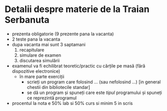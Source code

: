 # Detalii despre materie de la Traian Serbanuta

* prezenta obligatorie (9 prezente pana la vacanta)
* 2 teste pana la vacanta
* dupa vacanta mai sunt 3 saptamani
    1. recapitulare
    2. simulare de examen
    3. discutarea simulării
* examenul va fi echilibrat teoretic/practic cu cărțile pe masă (fără dispozitive electronice)
    * în mare parte exerciții
        * scrieți un program care folosind ... (sau nefolosind ...) [in general chestii din bibliotecile standar]
        * se dă un program și spuneți care este _tipul_ programului și spuneți ce reprezintă programul
* procentul la nota e 50% lab si 50% curs si minim 5 in scris

